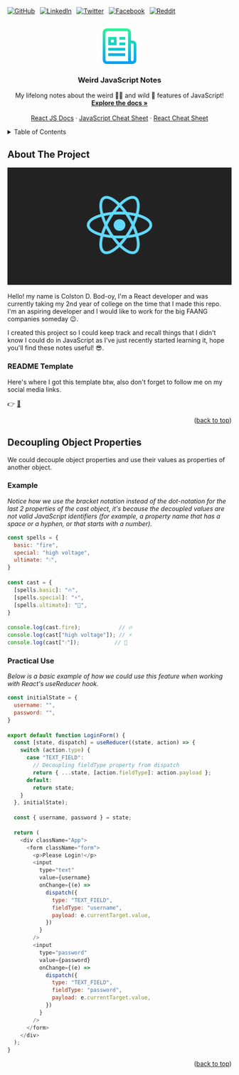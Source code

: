 <div id="top"></div>
<!--
*** Thanks for checking out the Best-README-Template. If you have a suggestion
*** that would make this better, please fork the repo and create a pull request
*** or simply open an issue with the tag "enhancement".
*** Don't forget to give the project a star!
*** Thanks again! Now go create something AMAZING! :D
-->



<!-- PROJECT SHIELDS -->
<!--
*** I'm using markdown "reference style" links for readability.
*** Reference links are enclosed in brackets [ ] instead of parentheses ( ).
*** See the bottom of this document for the declaration of the reference variables
*** for contributors-url, forks-url, etc. This is an optional, concise syntax you may use.
*** https://www.markdownguide.org/basic-syntax/#reference-style-links
-->
[![GitHub][github-shield]][github-url]&ensp;
[![LinkedIn][linkedin-shield]][linkedin-url]&ensp;
[![Twitter][twitter-shield]][twitter-url]&ensp;
[![Facebook][facebook-shield]][facebook-url]&ensp;
[![Reddit][reddit-shield]][reddit-url]&ensp;



<!-- PROJECT LOGO -->
<br />
<div align="center">
  <a href="https://github.com/othneildrew/Best-README-Template">
    <img src="images/logo.png" alt="Logo" width="80" height="80">
  </a>

  <h3 align="center">Weird JavaScript Notes</h3>

  <p align="center">
    My lifelong notes about the weird 😵‍💫 and wild 🤪 features of JavaScript!
    <br />
    <a href="https://developer.mozilla.org/en-US/docs/Web/JavaScript"><strong>Explore the docs »</strong></a>
    <br />
    <br />
    <a href="https://reactjs.org/docs/getting-started.html">React JS Docs</a>
    ·
    <a href="https://html-css-js.com/js/">JavaScript Cheat Sheet</a>
    ·
    <a href="http://www.developer-cheatsheets.com/react">React Cheat Sheet</a>
  </p>
</div>



<!-- TABLE OF CONTENTS -->
<details>
  <summary>Table of Contents</summary>
  <ol>
    <li>
      <a href="#about-the-project">About The Project</a>
      <ul>
        <li><a href="#readme-template">README Template</a></li>
      </ul>
    </li>
    <li>
      <a href="#decoupling-object-properties">Decoupling Object Properties</a>
      <ul>
        <li><a href="#example">Example</a></li>
        <li><a href="#practical-use">Practical Use</a></li>
      </ul>
    </li>
  </ol>
</details>



<!-- ABOUT THE PROJECT -->
## About The Project

![Banner][react-logo]

Hello! my name is Colston D. Bod-oy, I'm a React developer and was currently taking my 2nd year of college on the time that I made this repo. I'm an aspiring developer and I would like to work for the big FAANG companies someday 😉.  
  
I created this project so I could keep track and recall things that I didn't know I could do in JavaScript as I've just recently started learning it, hope you'll find these notes useful! 😎.


### README Template

Here's where I got this template btw, also don't forget to follow me on my social media links.

👉 [📒](https://github.com/othneildrew/Best-README-Template)

<p align="right">(<a href="#top">back to top</a>)</p>



<!-- DECOUPLING OBJECT PROPERTIES -->
## Decoupling Object Properties 

We could decouple object properties and use their values as properties of another object.

### Example

_Notice how we use the bracket notation instead of the dot-notation for the last 2 properties of the cast object, it's because the decoupled values are not valid JavaScript identifiers (for example, a property name that has a space or a hyphen, or that starts with a number)._

  ```js
  const spells = {
    basic: "fire",
    special: "high voltage",
    ultimate: "💧",
  }

  const cast = {
    [spells.basic]: "🔥",
    [spells.special]: "⚡",
    [spells.ultimate]: "🌊",
  }

  console.log(cast.fire);            // 🔥
  console.log(cast["high voltage"]); // ⚡
  console.log(cast["💧"]);           // 🌊
  ```

### Practical Use

_Below is a basic example of how we could use this feature when working with React's useReducer hook._

  ```js
  const initialState = {
    username: "",
    password: "",
  }
  
  export default function LoginForm() {
    const [state, dispatch] = useReducer((state, action) => {
      switch (action.type) {
        case "TEXT_FIELD":
          // Decoupling fieldType property from dispatch
          return { ...state, [action.fieldType]: action.payload }; 
        default:
          return state;
      }
    }, initialState);
    
    const { username, password } = state;
    
    return (
      <div className="App">
        <form className="form">
          <p>Please Login!</p>
          <input 
            type="text" 
            value={username} 
            onChange={(e) => 
              dispatch({ 
                type: "TEXT_FIELD", 
                fieldType: "username", 
                payload: e.currentTarget.value, 
              })
            }
          />
          <input 
            type="password" 
            value={password} 
            onChange={(e) => 
              dispatch({ 
                type: "TEXT_FIELD", 
                fieldType: "password", 
                payload: e.currentTarget.value, 
              })
            }
          />
        </form>
      </div>
    );
  }
  ```

<p align="right">(<a href="#top">back to top</a>)</p>



<!-- MARKDOWN LINKS & IMAGES -->
<!-- https://www.markdownguide.org/basic-syntax/#reference-style-links -->
[github-shield]: https://img.shields.io/github/followers/ColstonBod-oy?style=social
[github-url]: https://github.com/ColstonBod-oy
[linkedin-shield]: https://img.shields.io/badge/Connections-151-blue?style=social&logo=linkedin
[linkedin-url]: https://www.linkedin.com/in/colston-bod-oy-60a7521a4/
[twitter-shield]: https://img.shields.io/twitter/follow/OyColston?style=social
[twitter-url]: https://twitter.com/OyColston
[facebook-shield]: https://img.shields.io/badge/Friends-512-blue?style=social&logo=facebook
[facebook-url]: https://www.facebook.com/colston.bodoy
[reddit-shield]: https://img.shields.io/reddit/user-karma/combined/Coldz-Stone?style=social
[reddit-url]: https://www.reddit.com/user/Coldz-Stone
[react-logo]: images/react-logo.png
